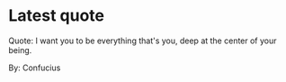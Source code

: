 # Latest quote 

Quote: I want you to be everything that's you, deep at the center of your being. 

By: Confucius